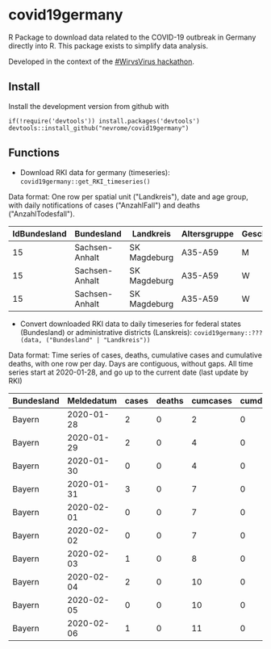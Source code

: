 # covid19germany

R Package to download data related to the COVID-19 outbreak in Germany directly into R. This package exists to simplify data analysis.

Developed in the context of the [#WirvsVirus hackathon](https://www.bundesregierung.de/breg-de/themen/coronavirus/wir-vs-virus-1731968).

## Install 

Install the development version from github with

```
if(!require('devtools')) install.packages('devtools')
devtools::install_github("nevrome/covid19germany")
```
## Functions

- Download RKI data for germany (timeseries): `covid19germany::get_RKI_timeseries()`

Data format: One row per spatial unit ("Landkreis"), date and age group, with daily notifications of cases ("AnzahlFall") and deaths ("AnzahlTodesfall").

|IdBundesland|Bundesland|Landkreis|Altersgruppe|Geschlecht|AnzahlFall|AnzahlTodesfall|ObjectId|Meldedatum|IdLandkreis|
|--|--------------|------------|-------|-|-|-|------|----------|-----|
|15|Sachsen-Anhalt|SK Magdeburg|A35-A59|M|2|0|154936|2020-03-18|15003|
|15|Sachsen-Anhalt|SK Magdeburg|A35-A59|W|1|0|154937|2020-03-12|15003|
|15|Sachsen-Anhalt|SK Magdeburg|A35-A59|W|1|0|154938|2020-03-17|15003|

- Convert downloaded RKI data to daily timeseries for federal states (Bundesland) or administrative districts (Lanskreis): `covid19germany::???(data, ("Bundesland" | "Landkreis"))`

Data format: Time series of cases, deaths, cumulative cases and cumulative deaths, with one row per day. Days are contiguous, without gaps. All time series start at 2020-01-28, and go up to the current date (last update by RKI)

|Bundesland|Meldedatum|cases|deaths|cumcases|cumdeaths|
|------|----------|-|-|-|-|
|Bayern|2020-01-28|2|0|2|0|
|Bayern|2020-01-29|2|0|4|0|
|Bayern|2020-01-30|0|0|4|0|
|Bayern|2020-01-31|3|0|7|0|
|Bayern|2020-02-01|0|0|7|0|
|Bayern|2020-02-02|0|0|7|0|
|Bayern|2020-02-03|1|0|8|0|
|Bayern|2020-02-04|2|0|10|0|
|Bayern|2020-02-05|0|0|10|0|
|Bayern|2020-02-06|1|0|11|0|

